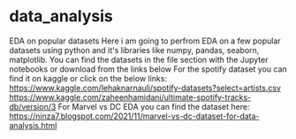 # data_analysis
EDA on popular datasets
Here i am going to perfrom EDA on a few popular datasets using python and it's libraries like numpy, pandas, seaborn, matplotlib.
You can find the datasets in the file section with the Jupyter notebooks or download from the links below
For the spotify dataset you can find it on kaggle or click on the below links:
https://www.kaggle.com/lehaknarnauli/spotify-datasets?select=artists.csv
https://www.kaggle.com/zaheenhamidani/ultimate-spotify-tracks-db/version/3
For Marvel vs DC EDA you can find the dataset here:
https://ninza7.blogspot.com/2021/11/marvel-vs-dc-dataset-for-data-analysis.html
